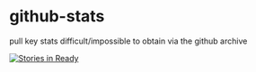 # github-stats
pull key stats difficult/impossible to obtain via the github archive

[![Stories in Ready](https://badge.waffle.io/halcyon-vortex/github-stats.png?label=ready&title=Ready)](http://waffle.io/halcyon-vortex/github-stats)
